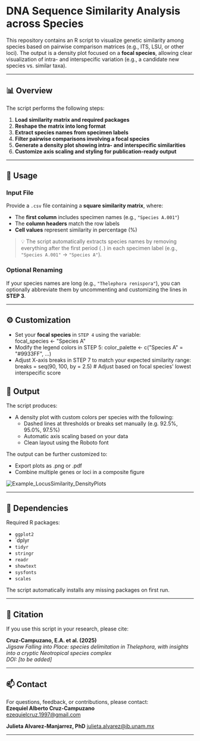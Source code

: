 # DNA Sequence Similarity Analysis across Species

This repository contains an R script to visualize genetic similarity among species based on pairwise comparison matrices (e.g., ITS, LSU, or other loci). The output is a density plot focused on a **focal species**, allowing clear visualization of intra- and interspecific variation (e.g., a candidate new species vs. similar taxa).

---

## 📊 Overview

The script performs the following steps:

1. **Load similarity matrix and required packages**
2. **Reshape the matrix into long format**
3. **Extract species names from specimen labels**
4. **Filter pairwise comparisons involving a focal species**
5. **Generate a density plot showing intra- and interspecific similarities**
6. **Customize axis scaling and styling for publication-ready output**

---

## 🔧 Usage

### Input File
Provide a `.csv` file containing a **square similarity matrix**, where:
- The **first column** includes specimen names (e.g., `"Species A.001"`)
- The **column headers** match the row labels
- **Cell values** represent similarity in percentage (%)

> 💡 The script automatically extracts species names by removing everything after the first period (`.`) in each specimen label (e.g., `"Species A.001"` → `"Species A"`).

### Optional Renaming
If your species names are long (e.g., `"Thelephora renispora"`), you can optionally abbreviate them by uncommenting and customizing the lines in **STEP 3**.

---

## ⚙️ Customization

- Set your **focal species** in `STEP 4` using the variable:  
  focal_species <- "Species A"
- Modify the legend colors in STEP 5: 
  color_palette <- c("Species A" = "#9933FF", ...)
- Adjust X-axis breaks in STEP 7 to match your expected similarity range:
  breaks = seq(90, 100, by = 2.5)  # Adjust based on focal species' lowest interspecific score

## 📂 Output

The script produces:

- A density plot with custom colors per species with the following:
  - Dashed lines at thresholds or breaks set manually (e.g. 92.5%, 95.0%, 97.5%)
  - Automatic axis scaling based on your data
  - Clean layout using the Roboto font

The output can be further customized to:
- Export plots as .png or .pdf
- Combine multiple genes or loci in a composite figure

 ![Example_LocusSimilarity_DensityPlots](https://github.com/user-attachments/assets/f0ac3f02-5389-4246-816d-11be21496039)


---

## 📘 Dependencies

Required R packages:
- `ggplot2`
- `dplyr
- `tidyr`
- `stringr`
- `readr`
- `showtext`
- `sysfonts`
- `scales`

The script automatically installs any missing packages on first run.

---

## 🧪 Citation

If you use this script in your research, please cite:

**Cruz-Campuzano, E.A. et al. (2025)**  
*Jigsaw Falling into Place: species delimitation in Thelephora, with insights into a cryptic Neotropical species complex*  
_DOI: [to be added]_

---

## 📫 Contact

For questions, feedback, or contributions, please contact:  
**Ezequiel Alberto Cruz-Campuzano**  
ezequielcruz.1997@gmail.com

**Julieta Alvarez-Manjarrez, PhD** 
julieta.alvarez@ib.unam.mx 

---
